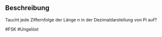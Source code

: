## Beschreibung
Taucht jede Ziffernfolge der Länge $n$ in der Dezimaldarstellung von Pi auf?

#FSK #Ungelöst 